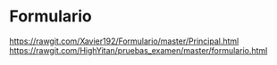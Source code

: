 # Formulario
https://rawgit.com/Xavier192/Formulario/master/Principal.html
https://rawgit.com/HighYitan/pruebas_examen/master/formulario.html